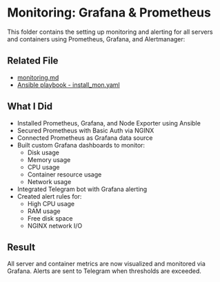 # Monitoring: Grafana & Prometheus

This folder contains the setting up monitoring and alerting for all servers and containers using Prometheus, Grafana, and Alertmanager:

## Related File

- [monitoring.md](https://github.com/fadil05me/devops20-dumbways-AhmadFadillah/blob/main/stage2/final-task/monitoring.md)
- [Ansible playbook - install_mon.yaml](https://github.com/fadil05me/devops20-dumbways-AhmadFadillah/blob/main/stage2/final-task/ansible/4install_mon.yaml)

## What I Did

- Installed Prometheus, Grafana, and Node Exporter using Ansible
- Secured Prometheus with Basic Auth via NGINX
- Connected Prometheus as Grafana data source
- Built custom Grafana dashboards to monitor:
  - Disk usage
  - Memory usage
  - CPU usage
  - Container resource usage
  - Network usage
- Integrated Telegram bot with Grafana alerting
- Created alert rules for:
  - High CPU usage
  - RAM usage
  - Free disk space
  - NGINX network I/O

## Result

All server and container metrics are now visualized and monitored via Grafana. Alerts are sent to Telegram when thresholds are exceeded.

